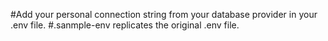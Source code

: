 #Add your personal connection string from your database provider in your .env file.
#.sanmple-env replicates the original .env file.
